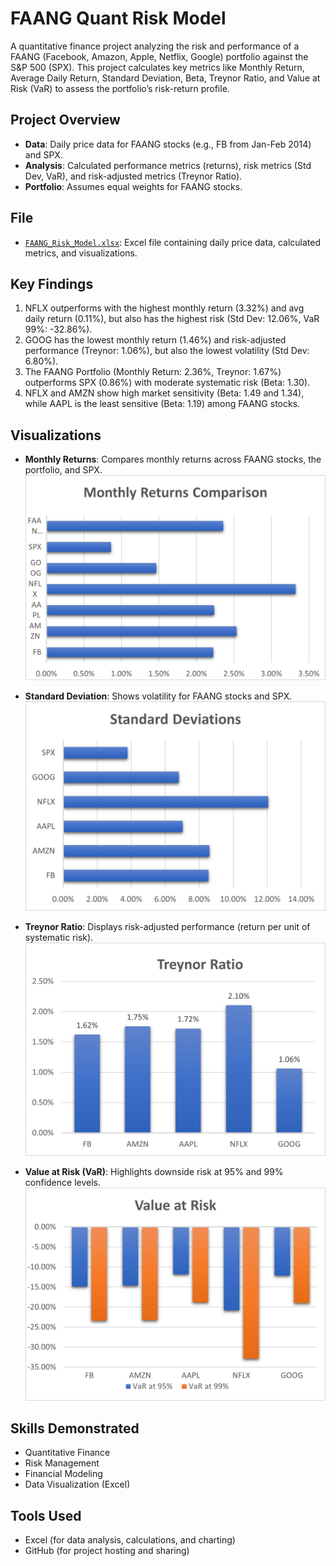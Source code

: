 # FAANG Quant Risk Model

A quantitative finance project analyzing the risk and performance of a FAANG (Facebook, Amazon, Apple, Netflix, Google) portfolio against the S&P 500 (SPX). This project calculates key metrics like Monthly Return, Average Daily Return, Standard Deviation, Beta, Treynor Ratio, and Value at Risk (VaR) to assess the portfolio’s risk-return profile.

## Project Overview

- **Data**: Daily price data for FAANG stocks (e.g., FB from Jan-Feb 2014) and SPX.
- **Analysis**: Calculated performance metrics (returns), risk metrics (Std Dev, VaR), and risk-adjusted metrics (Treynor Ratio).
- **Portfolio**: Assumes equal weights for FAANG stocks.

## File

- [`FAANG_Risk_Model.xlsx`](./FAANG_Risk_Model.xlsx): Excel file containing daily price data, calculated metrics, and visualizations.

## Key Findings

1. NFLX outperforms with the highest monthly return (3.32%) and avg daily return (0.11%), but also has the highest risk (Std Dev: 12.06%, VaR 99%: -32.86%).
2. GOOG has the lowest monthly return (1.46%) and risk-adjusted performance (Treynor: 1.06%), but also the lowest volatility (Std Dev: 6.80%).
3. The FAANG Portfolio (Monthly Return: 2.36%, Treynor: 1.67%) outperforms SPX (0.86%) with moderate systematic risk (Beta: 1.30).
4. NFLX and AMZN show high market sensitivity (Beta: 1.49 and 1.34), while AAPL is the least sensitive (Beta: 1.19) among FAANG stocks.

## Visualizations

- **Monthly Returns**: Compares monthly returns across FAANG stocks, the portfolio, and SPX.  
  ![Monthly Returns Comparison](Monthly_Returns_Comparison.png)

- **Standard Deviation**: Shows volatility for FAANG stocks and SPX.  
  ![Standard Deviation](Standard_Deviations.png)

- **Treynor Ratio**: Displays risk-adjusted performance (return per unit of systematic risk).  
  ![Treynor Ratio](Treynor_Ratio.png)

- **Value at Risk (VaR)**: Highlights downside risk at 95% and 99% confidence levels.  
  ![Value at Risk](Value_at_Risk.png)

## Skills Demonstrated

- Quantitative Finance
- Risk Management
- Financial Modeling
- Data Visualization (Excel)

## Tools Used

- Excel (for data analysis, calculations, and charting)
- GitHub (for project hosting and sharing)
